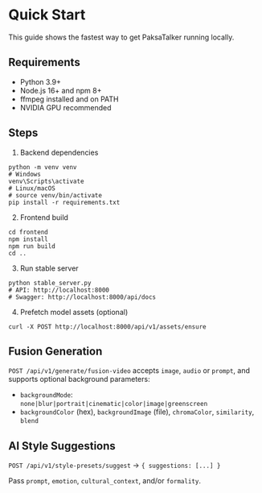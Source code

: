 # Quick Start

This guide shows the fastest way to get PaksaTalker running locally.

## Requirements

- Python 3.9+
- Node.js 16+ and npm 8+
- ffmpeg installed and on PATH
- NVIDIA GPU recommended

## Steps

1) Backend dependencies

```
python -m venv venv
# Windows
venv\Scripts\activate
# Linux/macOS
# source venv/bin/activate
pip install -r requirements.txt
```

2) Frontend build

```
cd frontend
npm install
npm run build
cd ..
```

3) Run stable server

```
python stable_server.py
# API: http://localhost:8000
# Swagger: http://localhost:8000/api/docs
```

4) Prefetch model assets (optional)

```
curl -X POST http://localhost:8000/api/v1/assets/ensure
```

## Fusion Generation

`POST /api/v1/generate/fusion-video` accepts `image`, `audio` or `prompt`, and supports optional background parameters:

- `backgroundMode`: `none|blur|portrait|cinematic|color|image|greenscreen`
- `backgroundColor` (hex), `backgroundImage` (file), `chromaColor`, `similarity`, `blend`

## AI Style Suggestions

`POST /api/v1/style-presets/suggest` → `{ suggestions: [...] }`

Pass `prompt`, `emotion`, `cultural_context`, and/or `formality`.

